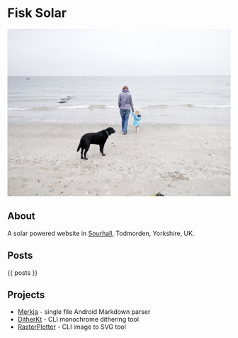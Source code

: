 <!--- -algorithm 8by8bayer -threshold 245 -foreground #cc0000 -background #f2fdfa -->
# Fisk Solar

![GaddingsDamn](example.jpeg)

## About

A solar powered website in [Sourhall](sourhall.html), Todmorden, Yorkshire, UK.

## Posts
{{ posts }}

## Projects

* [Merkja](https://github.com/fiskurgit/Merkja) - single file Android Markdown parser  
* [DitherKt](https://github.com/fiskurgit/DitherKt) - CLI monochrome dithering tool
* [RasterPlotter](https://github.com/fiskurgit/RasterPlotter) - CLI image to SVG tool

